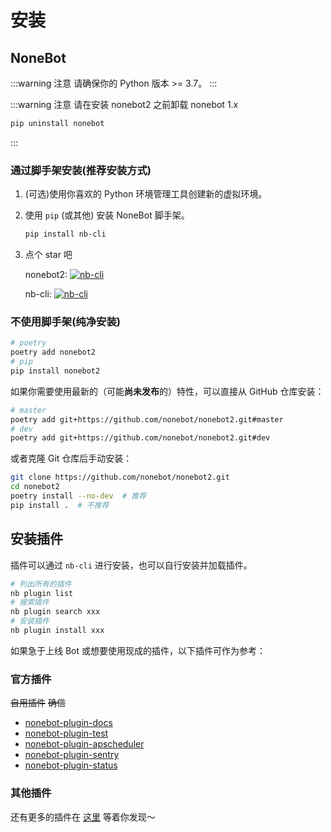# 安装

## NoneBot

:::warning 注意
请确保你的 Python 版本 >= 3.7。
:::

:::warning 注意
请在安装 nonebot2 之前卸载 nonebot 1.x

```bash
pip uninstall nonebot
```

:::

### 通过脚手架安装(推荐安装方式)

1. (可选)使用你喜欢的 Python 环境管理工具创建新的虚拟环境。
2. 使用 `pip` (或其他) 安装 NoneBot 脚手架。

   ```bash
   pip install nb-cli
   ```

3. 点个 star 吧

   nonebot2: [![nb-cli](https://img.shields.io/github/stars/nonebot/nonebot2?style=social)](https://github.com/nonebot/nonebot2)

   nb-cli: [![nb-cli](https://img.shields.io/github/stars/nonebot/nb-cli?style=social)](https://github.com/nonebot/nb-cli)

### 不使用脚手架(纯净安装)

```bash
# poetry
poetry add nonebot2
# pip
pip install nonebot2
```

如果你需要使用最新的（可能**尚未发布**的）特性，可以直接从 GitHub 仓库安装：

```bash
# master
poetry add git+https://github.com/nonebot/nonebot2.git#master
# dev
poetry add git+https://github.com/nonebot/nonebot2.git#dev
```

或者克隆 Git 仓库后手动安装：

```bash
git clone https://github.com/nonebot/nonebot2.git
cd nonebot2
poetry install --no-dev  # 推荐
pip install .  # 不推荐
```

## 安装插件

插件可以通过 `nb-cli` 进行安装，也可以自行安装并加载插件。

```bash
# 列出所有的插件
nb plugin list
# 搜索插件
nb plugin search xxx
# 安装插件
nb plugin install xxx
```

如果急于上线 Bot 或想要使用现成的插件，以下插件可作为参考：

### 官方插件

~~自用插件~~ ~~确信~~

- [nonebot-plugin-docs](https://github.com/nonebot/nonebot2/tree/master/packages/nonebot-plugin-docs)
- [nonebot-plugin-test](https://github.com/nonebot/nonebot-plugin-test)
- [nonebot-plugin-apscheduler](https://github.com/nonebot/nonebot-plugin-apscheduler)
- [nonebot-plugin-sentry](https://github.com/cscs181/QQ-GitHub-Bot/tree/master/src/plugins/nonebot_plugin_sentry)
- [nonebot-plugin-status](https://github.com/cscs181/QQ-GitHub-Bot/tree/master/src/plugins/nonebot_plugin_status)

### 其他插件

还有更多的插件在 [这里](/plugin-store.md) 等着你发现～
